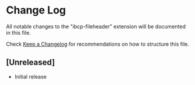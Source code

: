 # Change Log

All notable changes to the "ibcp-fileheader" extension will be documented in this file.

Check [Keep a Changelog](http://keepachangelog.com/) for recommendations on how to structure this file.

## [Unreleased]

- Initial release